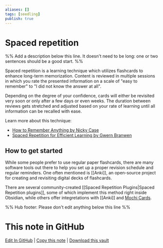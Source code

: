 ```yaml
---
aliases: []
tags: [seedling]
publish: true
---
```


# Spaced repetition

%% Add a description below this line. It doesn't need to be long: one or two sentences should be a good start. %%

Spaced repetition is a learning technique which utilizes flashcards to enhance long-term memorization. Content is reviewed in multiple sessions in which you rate the presented information on a scale of "easy to remember" to "I did not know the answer at all".

Depending on the degree of your confidence, cards will either be revisited very soon or only after a few days or even weeks. The duration between reviews gets stretched and adjusted based on your rate of learning until all information can be recalled with ease.

Learn more about this technique:

- [How to Remember Anything by Nicky Case](https://ncase.me/remember/)
- [Spaced Repetition for Efficient Learning by Gwern Branwen](https://www.gwern.net/Spaced-repetition)

## How to get started

While some people prefer to use regular paper flashcards, there are many software tools out there to help you set up a proper revision schedule and regular reminders. One often mentioned is [[Anki]], an open-source project for creating and revisiting digital decks of flashcards.

There are several community-created [[Spaced Repetition Plugins|Spaced Repetition plugins]], some of which implement this method right inside Obsidian, while others offer integretations with [[Anki]] and [Mochi Cards](https://mochi.cards/).

%% Hub footer: Please don't edit anything below this line %%

# This note in GitHub

<span class="git-footer">[Edit In GitHub](https://github.dev/obsidian-community/obsidian-hub/blob/main/05%20-%20Concepts/Spaced%20repetition.md "git-hub-edit-note") | [Copy this note](https://raw.githubusercontent.com/obsidian-community/obsidian-hub/main/05%20-%20Concepts/Spaced%20repetition.md "git-hub-copy-note") | [Download this vault](https://github.com/obsidian-community/obsidian-hub/archive/refs/heads/main.zip "git-hub-download-vault") </span>
